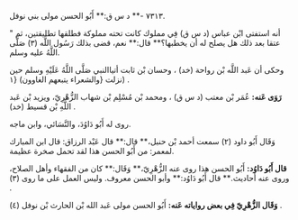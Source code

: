٧٣١٣ -** د س ق:** أَبُو الحسن مولى بني نوفل.

" أنه استفتى ابْن عباس (د س ق) فِي مملوك كانت تحته مملوكة فطلقها تطليقتين، ثم عتقا بعد ذلك هل يصلح له أن يخطبها؟** قال:** نعم، قضى بذلك رَسُول اللَّه (٣) صَلَّى اللَّهُ عليه وسلم.

وحكى أن عَبد اللَّه بْن رواحة (خد) ، وحسان بْن ثابت أتياالنبي صَلَّى اللَّهُ عَلَيْهِ وسلم حين نزلت {والشعراء يتبعهم الغاوون) {١) .

**رَوَى عَنه:** عُمَر بْن معتب (د س ق) ، ومحمد بْن مُسْلِم بْن شهاب الزُّهْرِيّ، ويزيد بْن عَبد اللَّهِ بْن قسيط (خد) .

روى له أَبُو دَاوُدَ، والنَّسَائي، وابن ماجه.

وَقَال أَبُو داود (٢) سمعت أحمد بْن حنبل،** قال:** قال عَبْد الرزاق: قال ابن المبارك لمعمر: من أَبُو الحسن هذا لقد تحمل صخرة عظيمة.

**قال أَبُو دَاوُد:** أَبُو الحسن هذا روى عنه الزُّهْرِيّ،** وَقَال:** كان من الفقهاء وأهل الصلاح، وروى عنه أحاديث.** قال أَبُو دَاوُد:** وأبو الحسن معروف. وليس العمل على ما روى (٣) .

**وَقَال الزُّهْرِيّ فِي بعض رواياته عَنه:** أَبُو الحسن مولى عَبد الله بْن الحارث بْن نوفل (٤) .